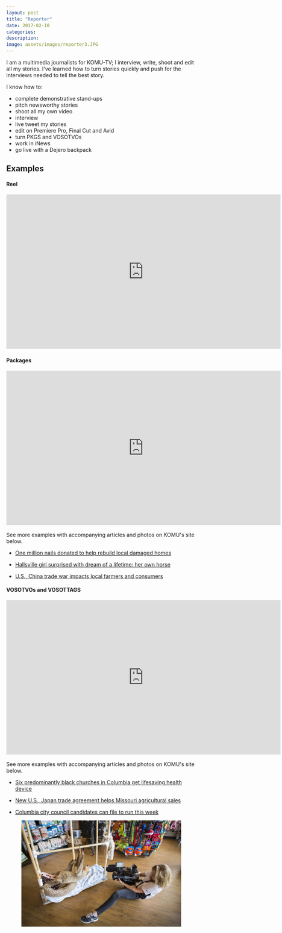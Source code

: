 ```yaml
---
layout: post
title: "Reporter"
date: 2017-02-10
categories:
description:
image: assets/images/reporter3.JPG
---
```

I am a multimedia journalists for KOMU-TV; I interview, write, shoot and edit all my stories. I've learned how to turn stories quickly and push for the interviews needed to tell the best story.

I know how to:
* complete demonstrative stand-ups
* pitch newsworthy stories
* shoot all my own video
* interview
* live tweet my stories
* edit on Premiere Pro, Final Cut and Avid
* turn PKGS and VOSOTVOs
* work in iNews
* go live with a Dejero backpack


## Examples
<h4>Reel</h4>

<iframe width="728" height="410" src="https://www.youtube.com/embed/XXzREONuEUQ" frameborder="0" allow="accelerometer; autoplay; encrypted-media; gyroscope; picture-in-picture" allowfullscreen></iframe>

<h4>Packages</h4>

<iframe src="https://www.komu.com/videoplayer/iframe_jw.cfm?video_id=55018" height="410" width="728" frameBorder="0" scrolling="auto" ></iframe>

See more examples with accompanying articles and photos on KOMU's site below.
* [One million nails donated to help rebuild local damaged homes](https://www.komu.com/news/one-million-nails-donated-to-help-rebuild-local-damaged-homes)

* [Hallsville girl surprised with dream of a lifetime: her own horse](https://www.komu.com/news/hallsville-girl-surprised-with-dream-of-a-lifetime-her-own-horse)

* [U.S., China trade war impacts local farmers and consumers](https://www.komu.com/news/u-s-china-trade-war-impacts-local-farmers-and-consumers)

<h4>VOSOTVOs and VOSOTTAGS</h4>

<iframe src="https://www.komu.com/videoplayer/iframe_jw.cfm?video_id=55961" height="410" width="728" frameBorder="0" scrolling="auto" ></iframe>

See more examples with accompanying articles and photos on KOMU's site below.

* [Six predominantly black churches in Columbia get lifesaving health device](https://www.komu.com/news/six-predominantly-black-churches-in-columbia-get-lifesaving-health-device)

* [New U.S., Japan trade agreement helps Missouri agricultural sales](https://www.komu.com/news/new-u-s-japan-trade-agreement-helps-missouri-agricultural-sales)

* [Columbia city council candidates can file to run this week](https://www.komu.com/news/columbia-city-council-candidates-can-file-to-run-this-week)

<figure class="large-img">
  <img src="/assets/images/ground.JPG" alt="Placeholder"/>
</figure>
